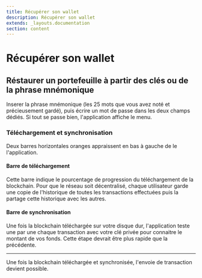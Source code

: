 ```yaml
---
title: Récupérer son wallet
description: Récupérer son wallet
extends: _layouts.documentation
section: content
---
```


# Récupérer son wallet

## Réstaurer un portefeuille à partir des clés ou de la phrase mnémonique

Inserer la phrase mnémonique (les 25 mots que vous avez noté et précieusement gardé), puis écrire un mot de passe dans les deux champs dédiés.
Si tout se passe bien, l'application affiche le menu.

### Téléchargement et synchronisation

Deux barres horizontales oranges appraissent en bas à gauche de le l'application.

#### Barre de téléchargement

Cette barre indique le pourcentage de progression du téléchargement de la blockchain. Pour que le réseau soit décentralisé, chaque utilisateur garde une copie de l'historique de toutes les transactions effectuées puis la partage cette historique avec les autres.

#### Barre de synchronisation

Une fois la blockchain téléchargée sur votre disque dur, l'application teste une par une chaque transaction avec votre clé privée pour connaitre le montant de vos fonds. Cette étape devrait être plus rapide que la précédente.

<hr>

Une fois la blockchain téléchargée et synchronisée, l'envoie de transaction devient possible.
